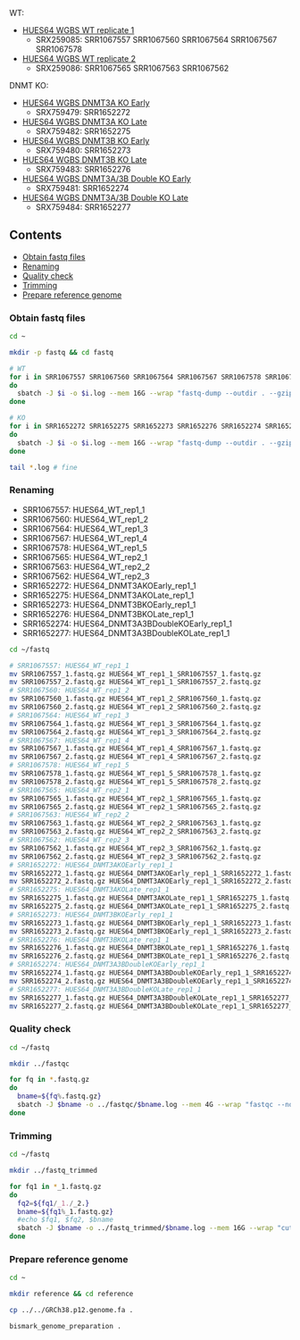 
WT:

- [HUES64 WGBS WT replicate 1](https://www.ncbi.nlm.nih.gov/geo/query/acc.cgi?acc=GSM1112840)
  - SRX259085: SRR1067557 SRR1067560 SRR1067564 SRR1067567 SRR1067578
- [HUES64 WGBS WT replicate 2](https://www.ncbi.nlm.nih.gov/geo/query/acc.cgi?acc=GSM1112841)
  - SRX259086: SRR1067565 SRR1067563 SRR1067562

DNMT KO:

- [HUES64 WGBS DNMT3A KO Early](https://www.ncbi.nlm.nih.gov/geo/query/acc.cgi?acc=GSM1545002)
  - SRX759479: SRR1652272
- [HUES64 WGBS DNMT3A KO Late](https://www.ncbi.nlm.nih.gov/geo/query/acc.cgi?acc=GSM1545005)
  - SRX759482: SRR1652275
- [HUES64 WGBS DNMT3B KO Early](https://www.ncbi.nlm.nih.gov/geo/query/acc.cgi?acc=GSM1545003)
  - SRX759480: SRR1652273
- [HUES64 WGBS DNMT3B KO Late](https://www.ncbi.nlm.nih.gov/geo/query/acc.cgi?acc=GSM1545006)
  - SRX759483: SRR1652276
- [HUES64 WGBS DNMT3A/3B Double KO Early](https://www.ncbi.nlm.nih.gov/geo/query/acc.cgi?acc=GSM1545004)
  - SRX759481: SRR1652274
- [HUES64 WGBS DNMT3A/3B Double KO Late](https://www.ncbi.nlm.nih.gov/geo/query/acc.cgi?acc=GSM1545007)
  - SRX759484: SRR1652277



## Contents

- [Obtain fastq files](human_dnmt_ko_bs.md#obtain-fastq-files)
- [Renaming](human_dnmt_ko_bs.md#renaming)
- [Quality check](human_dnmt_ko_bs.md#quality-check)
- [Trimming](human_dnmt_ko_bs.md#trimming)
- [Prepare reference genome](human_dnmt_ko_bs.md#prepare-reference-genome)



### Obtain fastq files

```bash
cd ~

mkdir -p fastq && cd fastq

# WT
for i in SRR1067557 SRR1067560 SRR1067564 SRR1067567 SRR1067578 SRR1067565 SRR1067563 SRR1067562
do
  sbatch -J $i -o $i.log --mem 16G --wrap "fastq-dump --outdir . --gzip --split-files -F $i"
done

# KO
for i in SRR1652272 SRR1652275 SRR1652273 SRR1652276 SRR1652274 SRR1652277
do
  sbatch -J $i -o $i.log --mem 16G --wrap "fastq-dump --outdir . --gzip --split-files -F $i"
done

tail *.log # fine
```


### Renaming

- SRR1067557: HUES64_WT_rep1_1
- SRR1067560: HUES64_WT_rep1_2
- SRR1067564: HUES64_WT_rep1_3
- SRR1067567: HUES64_WT_rep1_4
- SRR1067578: HUES64_WT_rep1_5
- SRR1067565: HUES64_WT_rep2_1
- SRR1067563: HUES64_WT_rep2_2
- SRR1067562: HUES64_WT_rep2_3
- SRR1652272: HUES64_DNMT3AKOEarly_rep1_1
- SRR1652275: HUES64_DNMT3AKOLate_rep1_1
- SRR1652273: HUES64_DNMT3BKOEarly_rep1_1
- SRR1652276: HUES64_DNMT3BKOLate_rep1_1
- SRR1652274: HUES64_DNMT3A3BDoubleKOEarly_rep1_1
- SRR1652277: HUES64_DNMT3A3BDoubleKOLate_rep1_1

```bash
cd ~/fastq

# SRR1067557: HUES64_WT_rep1_1
mv SRR1067557_1.fastq.gz HUES64_WT_rep1_1_SRR1067557_1.fastq.gz
mv SRR1067557_2.fastq.gz HUES64_WT_rep1_1_SRR1067557_2.fastq.gz
# SRR1067560: HUES64_WT_rep1_2
mv SRR1067560_1.fastq.gz HUES64_WT_rep1_2_SRR1067560_1.fastq.gz
mv SRR1067560_2.fastq.gz HUES64_WT_rep1_2_SRR1067560_2.fastq.gz
# SRR1067564: HUES64_WT_rep1_3
mv SRR1067564_1.fastq.gz HUES64_WT_rep1_3_SRR1067564_1.fastq.gz
mv SRR1067564_2.fastq.gz HUES64_WT_rep1_3_SRR1067564_2.fastq.gz
# SRR1067567: HUES64_WT_rep1_4
mv SRR1067567_1.fastq.gz HUES64_WT_rep1_4_SRR1067567_1.fastq.gz
mv SRR1067567_2.fastq.gz HUES64_WT_rep1_4_SRR1067567_2.fastq.gz
# SRR1067578: HUES64_WT_rep1_5
mv SRR1067578_1.fastq.gz HUES64_WT_rep1_5_SRR1067578_1.fastq.gz
mv SRR1067578_2.fastq.gz HUES64_WT_rep1_5_SRR1067578_2.fastq.gz
# SRR1067565: HUES64_WT_rep2_1
mv SRR1067565_1.fastq.gz HUES64_WT_rep2_1_SRR1067565_1.fastq.gz
mv SRR1067565_2.fastq.gz HUES64_WT_rep2_1_SRR1067565_2.fastq.gz
# SRR1067563: HUES64_WT_rep2_2
mv SRR1067563_1.fastq.gz HUES64_WT_rep2_2_SRR1067563_1.fastq.gz
mv SRR1067563_2.fastq.gz HUES64_WT_rep2_2_SRR1067563_2.fastq.gz
# SRR1067562: HUES64_WT_rep2_3
mv SRR1067562_1.fastq.gz HUES64_WT_rep2_3_SRR1067562_1.fastq.gz
mv SRR1067562_2.fastq.gz HUES64_WT_rep2_3_SRR1067562_2.fastq.gz
# SRR1652272: HUES64_DNMT3AKOEarly_rep1_1
mv SRR1652272_1.fastq.gz HUES64_DNMT3AKOEarly_rep1_1_SRR1652272_1.fastq.gz
mv SRR1652272_2.fastq.gz HUES64_DNMT3AKOEarly_rep1_1_SRR1652272_2.fastq.gz
# SRR1652275: HUES64_DNMT3AKOLate_rep1_1
mv SRR1652275_1.fastq.gz HUES64_DNMT3AKOLate_rep1_1_SRR1652275_1.fastq.gz
mv SRR1652275_2.fastq.gz HUES64_DNMT3AKOLate_rep1_1_SRR1652275_2.fastq.gz
# SRR1652273: HUES64_DNMT3BKOEarly_rep1_1
mv SRR1652273_1.fastq.gz HUES64_DNMT3BKOEarly_rep1_1_SRR1652273_1.fastq.gz
mv SRR1652273_2.fastq.gz HUES64_DNMT3BKOEarly_rep1_1_SRR1652273_2.fastq.gz
# SRR1652276: HUES64_DNMT3BKOLate_rep1_1
mv SRR1652276_1.fastq.gz HUES64_DNMT3BKOLate_rep1_1_SRR1652276_1.fastq.gz
mv SRR1652276_2.fastq.gz HUES64_DNMT3BKOLate_rep1_1_SRR1652276_2.fastq.gz
# SRR1652274: HUES64_DNMT3A3BDoubleKOEarly_rep1_1
mv SRR1652274_1.fastq.gz HUES64_DNMT3A3BDoubleKOEarly_rep1_1_SRR1652274_1.fastq.gz
mv SRR1652274_2.fastq.gz HUES64_DNMT3A3BDoubleKOEarly_rep1_1_SRR1652274_2.fastq.gz
# SRR1652277: HUES64_DNMT3A3BDoubleKOLate_rep1_1
mv SRR1652277_1.fastq.gz HUES64_DNMT3A3BDoubleKOLate_rep1_1_SRR1652277_1.fastq.gz
mv SRR1652277_2.fastq.gz HUES64_DNMT3A3BDoubleKOLate_rep1_1_SRR1652277_2.fastq.gz
```



### Quality check

```bash
cd ~/fastq

mkdir ../fastqc

for fq in *.fastq.gz
do
  bname=${fq%.fastq.gz}
  sbatch -J $bname -o ../fastqc/$bname.log --mem 4G --wrap "fastqc --noextract --nogroup -q -o ../fastqc $fq"
done
```



### Trimming

```bash
cd ~/fastq

mkdir ../fastq_trimmed

for fq1 in *_1.fastq.gz
do
  fq2=${fq1/_1./_2.}
  bname=${fq1%_1.fastq.gz}
  #echo $fq1, $fq2, $bname
  sbatch -J $bname -o ../fastq_trimmed/$bname.log --mem 16G --wrap "cutadapt -a AGATCGGAAGAGC -A AGATCGGAAGAGC -m 10 -q 20 -o ../fastq_trimmed/$fq1 -p ../fastq_trimmed/$fq2 $fq1 $fq2 > ../fastq_trimmed/$bname.txt"
done
```



### Prepare reference genome

```bash
cd ~

mkdir reference && cd reference

cp ../../GRCh38.p12.genome.fa .

bismark_genome_preparation .
```
